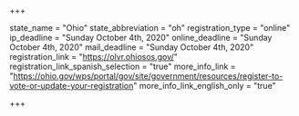 +++

state_name = "Ohio"
state_abbreviation = "oh"
registration_type = "online"
ip_deadline = "Sunday October 4th, 2020"
online_deadline = "Sunday October 4th, 2020"
mail_deadline = "Sunday October 4th, 2020"
registration_link = "https://olvr.ohiosos.gov/"
registration_link_spanish_selection = "true"
more_info_link = "https://ohio.gov/wps/portal/gov/site/government/resources/register-to-vote-or-update-your-registration"
more_info_link_english_only = "true"

+++